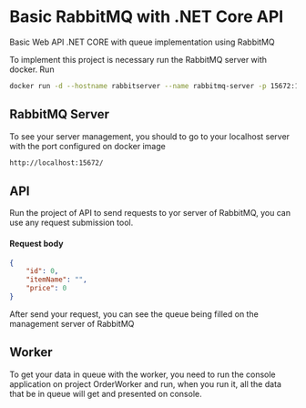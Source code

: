 # Basic RabbitMQ with .NET Core API
Basic Web API .NET CORE with queue implementation using RabbitMQ

To implement this project is necessary run the RabbitMQ server with docker.
Run
```sh
docker run -d --hostname rabbitserver --name rabbitmq-server -p 15672:15672 -p 5672:5672 rabbitmq:3-management
```

## RabbitMQ Server
To see your server management, you should to go to your localhost server with the port configured on docker image
```sh
http://localhost:15672/
```

## API
Run the project of API to send requests to yor server of RabbitMQ, you can use any request submission tool.
#### Request body
```json
{
    "id": 0,
    "itemName": "",
    "price": 0
}
```
After send your request, you can see the queue being filled on the management server of RabbitMQ

## Worker
To get your data in queue with the worker, you need to run the console application on project OrderWorker and run, when you run it, all the data that be in queue will get and presented on console.
